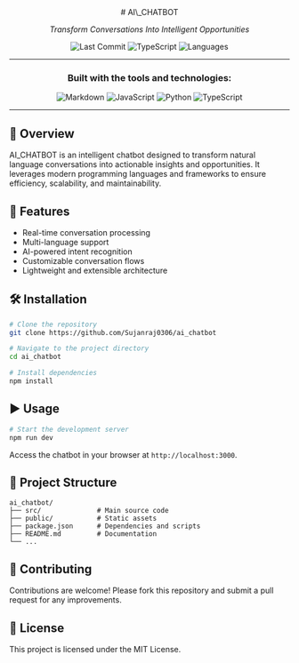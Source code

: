 <div>
<div align="center">
# AI\_CHATBOT

*Transform Conversations Into Intelligent Opportunities*

![Last Commit](https://img.shields.io/github/last-commit/Sujanraj0306/ai_chatbot?color=blue\&label=last%20commit)
![TypeScript](https://img.shields.io/badge/typescript-59.7%25-blue)
![Languages](https://img.shields.io/github/languages/count/Sujanraj0306/ai_chatbot?color=blue)

---

### Built with the tools and technologies:

![Markdown](https://img.shields.io/badge/Markdown-000000?style=for-the-badge\&logo=markdown\&logoColor=white)
![JavaScript](https://img.shields.io/badge/JavaScript-F7DF1E?style=for-the-badge\&logo=javascript\&logoColor=black)
![Python](https://img.shields.io/badge/Python-3776AB?style=for-the-badge\&logo=python\&logoColor=white)
![TypeScript](https://img.shields.io/badge/TypeScript-3178C6?style=for-the-badge\&logo=typescript\&logoColor=white)

---
</div>

## 📌 Overview

AI\_CHATBOT is an intelligent chatbot designed to transform natural language conversations into actionable insights and opportunities. It leverages modern programming languages and frameworks to ensure efficiency, scalability, and maintainability.

## 🚀 Features

* Real-time conversation processing
* Multi-language support
* AI-powered intent recognition
* Customizable conversation flows
* Lightweight and extensible architecture

## 🛠️ Installation

```bash
# Clone the repository
git clone https://github.com/Sujanraj0306/ai_chatbot

# Navigate to the project directory
cd ai_chatbot

# Install dependencies
npm install
```

## ▶️ Usage

```bash
# Start the development server
npm run dev
```

Access the chatbot in your browser at `http://localhost:3000`.

## 📂 Project Structure

```
ai_chatbot/
├── src/              # Main source code
├── public/           # Static assets
├── package.json      # Dependencies and scripts
├── README.md         # Documentation
└── ...
```

## 🤝 Contributing

Contributions are welcome! Please fork this repository and submit a pull request for any improvements.

## 📄 License

This project is licensed under the MIT License.

</div>
